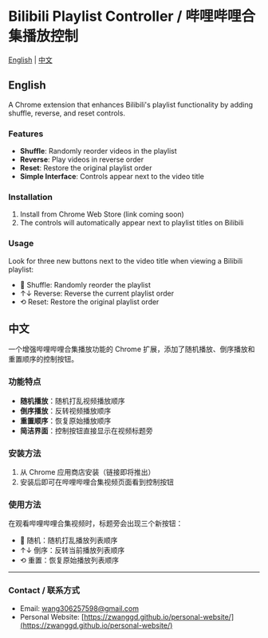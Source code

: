 # Bilibili Playlist Controller / 哔哩哔哩合集播放控制

[English](#english) | [中文](#中文)

## English

A Chrome extension that enhances Bilibili's playlist functionality by adding shuffle, reverse, and reset controls.

### Features
- **Shuffle**: Randomly reorder videos in the playlist
- **Reverse**: Play videos in reverse order
- **Reset**: Restore the original playlist order
- **Simple Interface**: Controls appear next to the video title

### Installation
1. Install from Chrome Web Store (link coming soon)
2. The controls will automatically appear next to playlist titles on Bilibili

### Usage
Look for three new buttons next to the video title when viewing a Bilibili playlist:
- 🔄 Shuffle: Randomly reorder the playlist
- ↑↓ Reverse: Reverse the current playlist order
- ⟲ Reset: Restore the original playlist order

## 中文

一个增强哔哩哔哩合集播放功能的 Chrome 扩展，添加了随机播放、倒序播放和重置顺序的控制按钮。

### 功能特点
- **随机播放**：随机打乱视频播放顺序
- **倒序播放**：反转视频播放顺序
- **重置顺序**：恢复原始播放顺序
- **简洁界面**：控制按钮直接显示在视频标题旁


### 安装方法
1. 从 Chrome 应用商店安装（链接即将推出）
2. 安装后即可在哔哩哔哩合集视频页面看到控制按钮

### 使用方法
在观看哔哩哔哩合集视频时，标题旁会出现三个新按钮：
- 🔄 随机：随机打乱播放列表顺序
- ↑↓ 倒序：反转当前播放列表顺序
- ⟲ 重置：恢复原始播放列表顺序

---

### Contact / 联系方式
- Email: wang306257598@gmail.com
- Personal Website: [https://zwanggd.github.io/personal-website/](https://zwanggd.github.io/personal-website/) 